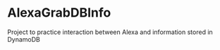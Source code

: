 # AlexaGrabDBInfo

Project to practice interaction between Alexa and information stored in DynamoDB
